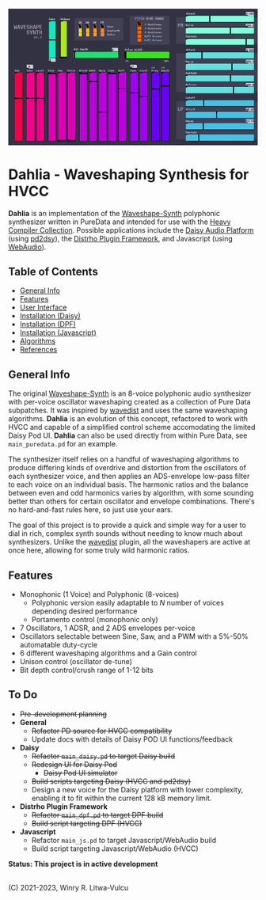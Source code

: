 ![User Interface](docs/img/controls-modern.png)

# Dahlia - Waveshaping Synthesis for HVCC

**Dahlia** is an implementation of the [Waveshape-Synth](https://github.com/vulcu/waveshape-synth) polyphonic synthesizer written in PureData and intended for use with the [Heavy Compiler Collection](https://github.com/Wasted-Audio/hvcc). Possible applications include the [Daisy Audio Platform](https://www.electro-smith.com/daisy) (using [pd2dsy](https://github.com/electro-smith/pd2dsy)), the [Distrho Plugin Framework](https://github.com/DISTRHO/DPF), and Javascript (using [WebAudio](https://developer.mozilla.org/en-US/docs/Web/API/Web_Audio_API)).

## Table of Contents

* [General Info](#general-info)
* [Features](#features)
* [User Interface](/docs/01.ui-configurations.md#dahlia-user-interface-configurations)
* [Installation (Daisy)](/docs/02.1.setup.daisy.md#installation--setup-daisy)
* [Installation (DPF)](/docs/02.2.setup.dpf.md#installation--setup-distrho-plugin-framework)
* [Installation (Javascript)](/docs/02.3.setup.javascript.md#installation--setup-distrho-plugin-framework)
* [Algorithms](/docs/dahlia.algorithms.md#algorithms)
* [References](/docs/dahlia.references.md#references)

## General Info

The original [Waveshape-Synth](https://github.com/vulcu/waveshape-synth) is an 8-voice polyphonic audio synthesizer with per-voice oscillator waveshaping created as a collection of Pure Data subpatches. It was inspired by [wavedist](https://github.com/vulcu/wavedist) and uses the same waveshaping algorithms. **Dahlia** is an evolution of this concept, refactored to work with HVCC and capable of a simplified control scheme accomodating the limited Daisy Pod UI. **Dahlia** can also be used directly from within Pure Data, see `main_puredata.pd` for an example.

The synthesizer itself relies on a handful of waveshaping algorithms to produce differing kinds of overdrive and distortion from the oscillators of each synthesizer voice, and then applies an ADS-envelope low-pass filter to each voice on an individual basis. The harmonic ratios and the balance between even and odd harmonics varies by algorithm, with some sounding better than others for certain oscillator and envelope combinations. There's no hard-and-fast rules here, so just use your ears.

The goal of this project is to provide a quick and simple way for a user to dial in rich, complex synth sounds without needing to know much about synthesizers. Unlike the [wavedist](https://github.com/vulcu/wavedist) plugin, all the waveshapers are active at once here, allowing for some truly wild harmonic ratios.

## Features

* Monophonic (1 Voice) and Polyphonic (8-voices)
  * Polyphonic version easily adaptable to _N_ number of voices depending desired performance
  * Portamento control (monophonic only)
* 7 Oscillators, 1 ADSR, and 2 ADS envelopes per-voice
* Oscillators selectable between Sine, Saw, and a PWM with a 5%-50% automatable duty-cycle
* 6 different waveshaping algorithms and a Gain control
* Unison control (oscillator de-tune)
* Bit depth control/crush range of 1-12 bits

## To Do

* ~~Pre-development planning~~
* **General**
  * ~~Refactor PD source for HVCC compatibility~~
  * Update docs with details of Daisy POD UI functions/feedback
* **Daisy**
  * ~~Refactor `main_daisy.pd` to target Daisy build~~
  * ~~Redesign UI for Daisy Pod~~
    * ~~Daisy Pod UI simulator~~
  * ~~Build scripts targeting Daisy (HVCC and pd2dsy)~~
  * Design a new voice for the Daisy platform with lower complexity, enabling it to fit within the current 128 kB memory limit.
* **Distrho Plugin Framework**
  * ~~Refactor `main_dpf.pd` to target DPF build~~
  * ~~Build script targeting DPF (HVCC)~~
* **Javascript**
  * Refactor `main_js.pd` to target Javascript/WebAudio build
  * Build script targeting Javascript/WebAudio (HVCC)

**Status: This project is in active development**

<br>
(C) 2021-2023, Winry R. Litwa-Vulcu
